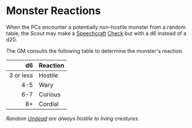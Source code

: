 # Monster Reactions

When the PCs encounter a potentially non-hostile monster from a random table, the *Scout* may make a [Speechcraft](../../Player%20Characters/Skills/Speechcraft.md) [Check](../Core%20Procedures/Check.md) but with a d6 instead of a d20.

The GM consults the following table to determine the monster's reaction.

|        d6 | Reaction |
| --------: | :------- |
| 3 or less | Hostile  |
|       4-5 | Wary     |
|       6-7 | Curious  |
|        8+ | Cordial  |

*Random [Undead](../../Resources%20for%20GMs/Creature%20Types/Undead.md) are always hostile to living creatures*.
